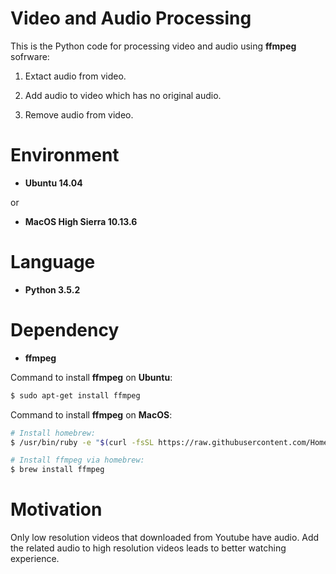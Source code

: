 # Video and Audio Processing

This is the Python code for processing video and audio using **ffmpeg** sofrware:

1. Extact audio from video.

2. Add audio to video which has no original audio.

3. Remove audio from video.

# Environment

* __Ubuntu 14.04__

or

* __MacOS High Sierra 10.13.6__

# Language

* __Python 3.5.2__

# Dependency

* __ffmpeg__

Command to install **ffmpeg** on **Ubuntu**:
```bash
$ sudo apt-get install ffmpeg
```

Command to install **ffmpeg** on **MacOS**:
```bash
# Install homebrew:
$ /usr/bin/ruby -e "$(curl -fsSL https://raw.githubusercontent.com/Homebrew/install/master/install)"
```
```bash
# Install ffmpeg via homebrew:
$ brew install ffmpeg
```

# Motivation

Only low resolution videos that downloaded from Youtube have audio. Add the related audio to high resolution videos leads to better watching experience.
